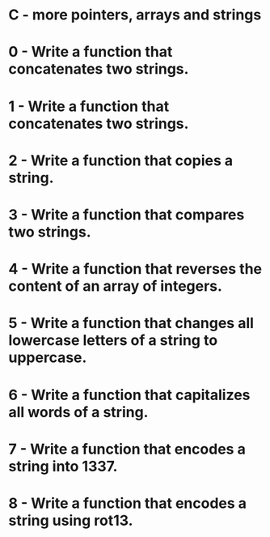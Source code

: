 # C - more pointers, arrays and strings
# 0 - Write a function that concatenates two strings.
# 1 - Write a function that concatenates two strings.
# 2 - Write a function that copies a string.
# 3 - Write a function that compares two strings.
# 4 - Write a function that reverses the content of an array of integers.
# 5 - Write a function that changes all lowercase letters of a string to uppercase.
# 6 - Write a function that capitalizes all words of a string.
# 7 - Write a function that encodes a string into 1337.
# 8 - Write a function that encodes a string using rot13.
